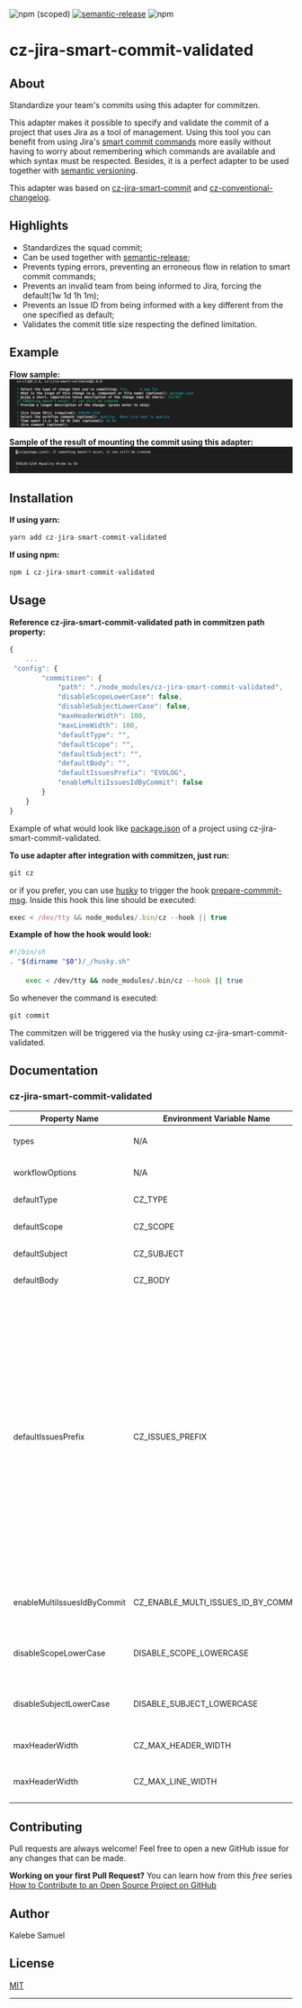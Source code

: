 ![npm (scoped)](https://img.shields.io/npm/v/@react_native_libraries/react-native-network-state-listener) [![semantic-release](https://img.shields.io/badge/%20%20%F0%9F%93%A6%F0%9F%9A%80-semantic--release-e10079.svg)](https://github.com/semantic-release/semantic-release) ![npm](https://img.shields.io/npm/dw/@react_native_libraries/react-native-network-state-listener)

# cz-jira-smart-commit-validated

[](https://raw.githubusercontent.com/react-native-libraries/cz-jira-smart-commit-validated/main/images/banner.jpeg)

## About

Standardize your team's commits using this adapter for commitzen.

This adapter makes it possible to specify and validate the commit of a project that uses Jira as a tool
of management. Using this tool you can benefit from using Jira's [smart commit commands](https://confluence.atlassian.com/fisheye/using-smart-commits-960155400.html#:~:text=%C2%A0-,Smart%20Commit%20commands,transition,-Comment) more easily without having to worry about remembering which commands are available and which syntax must be respected. Besides, it is a perfect adapter to be used together with [semantic versioning](https://github.com/semantic-release/semantic-release).

This adapter was based on [cz-jira-smart-commit](https://github.com/commitizen/cz-jira-smart-commit) and [cz-conventional-changelog](https://github.com/commitizen/cz-conventional-changelog).

## Highlights

-   Standardizes the squad commit;
-   Can be used together with [semantic-release](https://github.com/semantic-release/semantic-release);
-   Prevents typing errors, preventing an erroneous flow in relation to smart commit commands;
-   Prevents an invalid team from being informed to Jira, forcing the default(1w 1d 1h 1m);
-   Prevents an Issue ID from being informed with a key different from the one specified as default;
-   Validates the commit title size respecting the defined limitation.

## Example

**Flow sample:**
![sampleFlow](https://raw.githubusercontent.com/react-native-libraries/cz-jira-smart-commit-validated/main/images/commitExample.jpeg)

**Sample of the result of mounting the commit using this adapter:**
![sampleFlow](https://raw.githubusercontent.com/react-native-libraries/cz-jira-smart-commit-validated/main/images/expectedResult.jpeg)

## Installation

**If using yarn:**

```javascript
yarn add cz-jira-smart-commit-validated
```

**If using npm:**

```javascript
npm i cz-jira-smart-commit-validated
```

## Usage

**Reference cz-jira-smart-commit-validated path in commitzen path property:**

```javascript
{
    ...
 "config": {
        "commitizen": {
            "path": "./node_modules/cz-jira-smart-commit-validated",
            "disableScopeLowerCase": false,
            "disableSubjectLowerCase": false,
            "maxHeaderWidth": 100,
            "maxLineWidth": 100,
            "defaultType": "",
            "defaultScope": "",
            "defaultSubject": "",
            "defaultBody": "",
            "defaultIssuesPrefix": "EVOLOG",
            "enableMultiIssuesIdByCommit": false
        }
    }
}
```

Example of what would look like [package.json](https://gist.github.com/Kalebesamuel/545a5d53d145ffe8e2a29dcaef7a77f1) of a project using cz-jira-smart-commit-validated.

**To use adapter after integration with commitzen, just run:**

```javascript
git cz
```

or if you prefer, you can use [husky](https://www.npmjs.com/package/husky) to trigger the hook [prepare-commmit-msg](https://git-scm.com/book/en/v2/Customizing-Git-Git-Hooks#:~:text=The%20prepare-commit,programmatically%20insert%20information.). Inside this hook this line should be executed:

```javascript
exec < /dev/tty && node_modules/.bin/cz --hook || true
```

**Example of how the hook would look:**

```bash
#!/bin/sh
. "$(dirname "$0")/_/husky.sh"

    exec < /dev/tty && node_modules/.bin/cz --hook || true
```

So whenever the command is executed:

```javascript
git commit
```

The commitzen will be triggered via the husky using cz-jira-smart-commit-validated.

## Documentation

### cz-jira-smart-commit-validated

| Property Name               | Environment Variable Name           | Description                                                                                                                                                                                                                                                                                                                                                                                                                                                                                        | Default                                                                                                   |
| --------------------------- | ----------------------------------- | -------------------------------------------------------------------------------------------------------------------------------------------------------------------------------------------------------------------------------------------------------------------------------------------------------------------------------------------------------------------------------------------------------------------------------------------------------------------------------------------------- | --------------------------------------------------------------------------------------------------------- |
| types                       | N/A                                 | Defines the types of changes that can be used.                                                                                                                                                                                                                                                                                                                                                                                                                                                     | [conventional-commit-types](https://github.com/commitizen/conventional-commit-types/blob/HEAD/index.json) |
| workflowOptions             | N/A                                 | Defines the workflow options to be triggered in Jira.                                                                                                                                                                                                                                                                                                                                                                                                                                              | [workflowOptions](https://gist.github.com/Kalebesamuel/a20cd50e0e681a54094686a39c24b299)                  |
| defaultType                 | CZ_TYPE                             | Defines the default commit type.                                                                                                                                                                                                                                                                                                                                                                                                                                                                   | ""                                                                                                        |
| defaultScope                | CZ_SCOPE                            | Defines the default scope of the commit.                                                                                                                                                                                                                                                                                                                                                                                                                                                           | ""                                                                                                        |
| defaultSubject              | CZ_SUBJECT                          | Defines the default commit subject.                                                                                                                                                                                                                                                                                                                                                                                                                                                                | ""                                                                                                        |
| defaultBody                 | CZ_BODY                             | Defines the default body of the commit.                                                                                                                                                                                                                                                                                                                                                                                                                                                            | ""                                                                                                        |
| defaultIssuesPrefix         | CZ_ISSUES_PREFIX                    | Defines the default prefix for Issues, if the defaultIssuesPrefix is set to EVOLOG, then whenever the Issue ID related to the commit is requested, the Issue ID must be specified in the format EVOLOG-1234. The defaultIssuesPrefix also impacts the default Issue ID value requested by the adapter, still considering the defaultIssuesPrefix set to EVOLOG, if the branch name starts with the same name as the defaultIssuesPrefix, then the default Issue ID will be the name of the branch. | ""                                                                                                        |
| enableMultiIssuesIdByCommit | CZ_ENABLE_MULTI_ISSUES_ID_BY_COMMIT | Defines whether or not it is possible to report more than one Issue ID per commit.                                                                                                                                                                                                                                                                                                                                                                                                                 | false                                                                                                     |
| disableScopeLowerCase       | DISABLE_SCOPE_LOWERCASE             | Disables the passing of characters from scope to lowercase.                                                                                                                                                                                                                                                                                                                                                                                                                                        | false                                                                                                     |
| disableSubjectLowerCase     | DISABLE_SUBJECT_LOWERCASE           | Disables the passing of characters from the commit title to lowercase.                                                                                                                                                                                                                                                                                                                                                                                                                             | false                                                                                                     |
| maxHeaderWidth              | CZ_MAX_HEADER_WIDTH                 | Defines how many characters the commit title can be.                                                                                                                                                                                                                                                                                                                                                                                                                                               | 100                                                                                                       |
| maxHeaderWidth              | CZ_MAX_LINE_WIDTH                   | Defines the maximum number of characters per line.                                                                                                                                                                                                                                                                                                                                                                                                                                                 | 100                                                                                                       |

## Contributing

Pull requests are always welcome! Feel free to open a new GitHub issue for any changes that can be made.

**Working on your first Pull Request?** You can learn how from this _free_ series [How to Contribute to an Open Source Project on GitHub](https://egghead.io/series/how-to-contribute-to-an-open-source-project-on-github)

## Author

Kalebe Samuel

## License

[MIT](./LICENSE)

---
